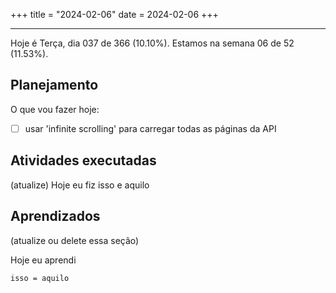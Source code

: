+++
title = "2024-02-06"
date = 2024-02-06
+++

---

Hoje é Terça, dia 037 de 366 (10.10%). Estamos na semana 06 de 52 (11.53%).

## Planejamento

O que vou fazer hoje:

- [ ] usar 'infinite scrolling' para carregar todas as páginas da API

## Atividades executadas

(atualize) Hoje eu fiz isso e aquilo

## Aprendizados

(atualize ou delete essa seção)

Hoje eu aprendi
```
isso = aquilo
```
